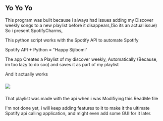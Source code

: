 ## Yo Yo Yo

This program was built because i always had issues adding my Discover weekly songs to a new playlist before it disappears,(So its an actual issue)
So i present SpotifyCharms,

This python script works with the Spotify API to automate Spotify

Spotify API + Python = "Happy Sijibomi"

The app Creates a Playlist of my discover weekly, Automatically (Because, im too lazy to do soo)
and saves it as part of my playlist

And it actually works
###

<img src="https://i.pinimg.com/564x/68/db/c0/68dbc0fe4769a2513ff5ee1e0134ba80.jpg">

###
That playlist was made with the api when i was Modifiying this ReadMe file

I'm not done yet,
i will keep adding features to it to make it the ultimate Spotify api calling application,
and might even add some GUI for it later.


